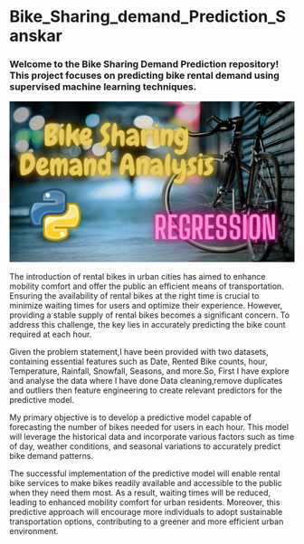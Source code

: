 # Bike_Sharing_demand_Prediction_Sanskar
### Welcome to the Bike Sharing Demand Prediction repository! This project focuses on predicting bike rental demand using supervised machine learning techniques.
![Bike_Sharing_Demand_Prediction](Bike_Sharing_Demand_Prediction.jpg)

 The introduction of rental bikes in urban cities has aimed to enhance mobility comfort and offer the public an efficient means of transportation. Ensuring the availability of rental bikes at the right time is crucial to minimize waiting times for users and optimize their experience. However, providing a stable supply of rental bikes becomes a significant concern. To address this challenge, the key lies in accurately predicting the bike count required at each hour.

 Given the problem statement,I have been provided with two datasets, containing essential features such as Date, Rented Bike counts, hour, Temperature, Rainfall, Snowfall, Seasons, and more.So, First I have explore and analyse the data where I have done Data cleaning,remove duplicates and outliers then feature engineering to create relevant predictors for the predictive model.

 My primary objective is to develop a predictive model capable of forecasting the number of bikes needed for users in each hour. This model will leverage the historical data and incorporate various factors such as time of day, weather conditions, and seasonal variations to accurately predict bike demand patterns.

 The successful implementation of the predictive model will enable rental bike services to make bikes readily available and accessible to the public when they need them most. As a result, waiting times will be reduced, leading to enhanced mobility comfort for urban residents. Moreover, this predictive approach will encourage more individuals to adopt sustainable transportation options, contributing to a greener and more efficient urban environment.

